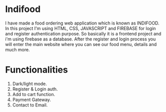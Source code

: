 # Indifood

I have made a food ordering web application which is known as INDIFOOD.
In this project I'm using HTML, CSS, JAVASCRIPT and FIREBASE for login and register authentication purpose.
So basically it is a frontend project and i'm using firebase as a database.
After the register and login process you will enter the main website where you can see our
food menu, details and much more.

# Functionalities

1. Dark/light mode.
2. Register & Login auth.
3. Add to cart function.
4. Payment Gateway.
5. Contact to Email.



